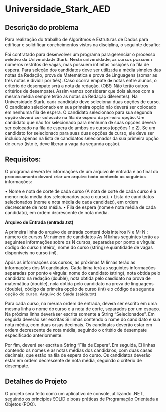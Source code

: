 # Universidade_Stark_AED

## Descrição do problema

Para realização do trabalho de Algoritmos e Estruturas de Dados para edificar e solidificar conehcimentos vistos na disciplina, o seguinte desafio:

Foi contratado para desenvolver um programa para gerenciar o processo seletivo da Universidade Stark. Nesta universidade, os cursos possuem números restritos de vagas, mas possuem infinitas posições
na fila de espera. Para seleção dos candidatos deve ser utilizada a média simples das notas da Redação, prova de Matemática e prova de Linguagens (somar as três notas e dividir por três). Caso ocorra 
empate de notas entre alunos, o critério de desempate será a nota da redação. 
(OBS: Não terão outros critérios de desempate). 
Assim vamos considerar que dois alunos com a mesma média sempre terão as notas da Redação diferentes). Na Universidade Stark, cada candidato deve selecionar duas opções de curso. 
O candidato selecionado em sua primeira opção não deverá ser colocado em nenhuma fila de espera. O candidato selecionado para sua segunda opção deverá ser colocado na fila de espera da primeira opção. 
Um candidato que não for selecionado para nenhuma de suas opções deverá ser colocado na fila de espera de ambos os cursos (opções 1 e 2). Se um candidato for selecionado para suas duas
opções de curso, ele deve ser incluído apenas na lista de candidatos selecionados da sua primeira opção de curso (isto é, deve liberar a vaga da segunda opção).


## Requisitos: 

O programa deverá ler informações de um arquivo de entrada e ao final do processamento deverá criar um arquivo texto
contendo as seguintes informações:

• Nome e nota de corte de cada curso (A nota de corte de cada curso é a menor nota média dos selecionados para o curso).
• Lista de candidatos selecionados (nome e nota média de cada candidato), em ordem decrescente de nota média.
• Fila de espera (nome e nota média de cada candidato), em ordem decrescente de nota média.

**Arquivo de Entrada (entrada.txt)**

A primeira linha do arquivo de entrada conterá dois inteiros N e M:
N : número de cursos
M: número de candidatos
As N linhas seguintes terão as seguintes informações sobre os N cursos, separadas por ponto e vírgula: código do curso
(inteiro), nome do curso (string) e quantidade de vagas disponíveis no curso (int).

Após as informações dos cursos, as próximas M linhas terão as informações dos M candidatos. Cada linha terá as
seguintes informações separadas por ponto e vírgula: nome do candidato (string), nota obtida pelo candidato na redação
(double), nota obtida pelo candidato na prova de matemática (double), nota obtida pelo candidato na prova de linguagens
(double), código da primeira opção de curso (int) e o código da segunda opção de curso.
Arquivo de Saída (saida.txt)

Para cada curso, na mesma ordem de entrada, deverá ser escrito em uma mesma linha o nome do curso e a nota de corte, separados por um espaço.
Na próxima linha deverá ser escrita somente a String “Selecionados”. Em seguida deverão ser escritas Si linhas contendo
o nome do candidato e sua nota média, com duas casas decimais. 
Os candidatos deverão estar em ordem decrescente de nota média, seguindo o critério de desempate especificado anteriormente.

Por fim, deverá ser escrita a String “Fila de Espera”. Em seguida, Ei linhas contendo os nomes e as notas médias dos
candidatos, com duas casas decimais, que estão na fila de espera do curso.
 Os candidatos deverão estar em ordem decrescente de nota média, seguindo o critério de desempate.

## Detalhes do Projeto

O projeto será feito como um aplicativo de console, utilizando .NET, seguindo os princípios SOLID e boas práticas de Programação Orientada a Objetos (POO).

